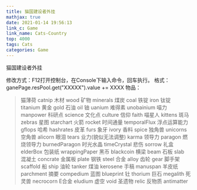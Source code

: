 ```yaml
---
title: 猫国建设者外挂
mathjax: true
date: 2021-01-14 19:56:13
link_c: Game
link_name: Cats-Country
top: 4000
tags: Cats
categories: Game
---
```


猫国建设者外挂

<!-- more -->

修改方式：F12打开控制台，在Console下输入命令，回车执行。
格式：ganePage.resPool.get("XXXXX").value += XXXX
物品：
>  猫薄荷 catnip
>  木材 wood
>  矿物 minerals
>  煤炭 coal
>  铁锭 iron
>  钛锭 titanium
>  黄金 gold
>  石油 oil
>  铀 uanium
>  难得素 unobainium
>  喵力 manpower
>  科研点 science
>  文化点 culture
>  信仰 faith
>  喵星人 kittens
>  斑马 zebras
>  星图 starchart
>  火箭 rocket
>  时间通量 temporalFlux
>  浮点运算能力 gflops
>  哈希 hashrates
>  皮革 furs
>  象牙 ivory
>  香料 spice
>  独角兽 unicorns
>  空角兽 alicorn
>  眼泪 tears
>  业力(貌似无法调整) karma 
>  领导力 paragon
>  燃烧领导力 burnedParagon
>  时光水晶 timeCrystal
>  悲伤 sorrow
>  礼盒 elderBox
>  包装纸 wrappingPaper
>  黑币 blackcoin
>  横梁 beam
>  石板 slab   
>  混凝土 concrate
>  金属板 plate
>  钢铁 steel
>  合金 alloy
>  齿轮 gear
>  脚手架 scaffold
>  船 ship
>  油轮 tanker
>  煤油 kerosene
>  手稿 manuspan
>  羊皮纸 parchment
>  摘要 compedium
>  蓝图 blueprint
>  钍 thorium
>  巨石 megalith
>  死灵兽 necrocorn
>  E合金 eludium
>  虚空 void
>  圣遗物 relic
>  反物质 antimatter